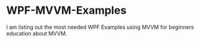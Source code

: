 # WPF-MVVM-Examples
I am listing out the most needed WPF Examples using MVVM for beginners education about MVVM.

